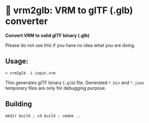 # :diamond_shape_with_a_dot_inside: vrm2glb: VRM to glTF (.glb) converter
**Convert VRM to valid glTF binary (.glb)**

Please do not use this if you have no idea what you are doing.

## Usage:

```
> vrm2glb -i input.vrm
```

This generates glTF binary (`.glb`) file. Generated `*.bin` and `*.json` temporary files are only for debugging purpose.

## Building

```
mkdir build ; cd build ; cmake ..
```